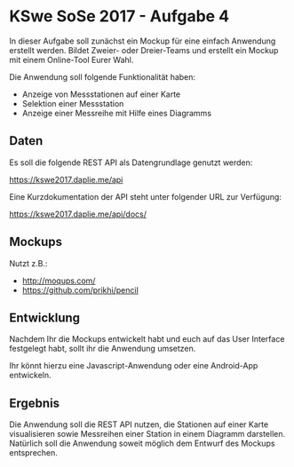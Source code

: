 # KSwe SoSe 2017 - Aufgabe 4

In dieser Aufgabe soll zunächst ein Mockup für eine einfach Anwendung erstellt
werden. Bildet Zweier- oder Dreier-Teams und erstellt ein Mockup mit einem
Online-Tool Eurer Wahl.

Die Anwendung soll folgende Funktionalität haben:

* Anzeige von Messstationen auf einer Karte
* Selektion einer Messstation
* Anzeige einer Messreihe mit Hilfe eines Diagramms

## Daten

Es soll die folgende REST API als Datengrundlage genutzt werden:

https://kswe2017.daplie.me/api

Eine Kurzdokumentation der API steht unter folgender URL zur Verfügung:

https://kswe2017.daplie.me/api/docs/

## Mockups

Nutzt z.B.:

* http://moqups.com/
* https://github.com/prikhi/pencil


## Entwicklung

Nachdem Ihr die Mockups entwickelt habt und euch auf das User Interface festgelegt
habt, sollt ihr die Anwendung umsetzen.

Ihr könnt hierzu eine Javascript-Anwendung oder eine Android-App entwickeln.

## Ergebnis

Die Anwendung soll die REST API nutzen, die Stationen auf einer Karte
visualisieren sowie Messreihen einer Station in einem Diagramm darstellen. Natürlich
soll die Anwendung soweit möglich dem Entwurf des Mockups entsprechen.
